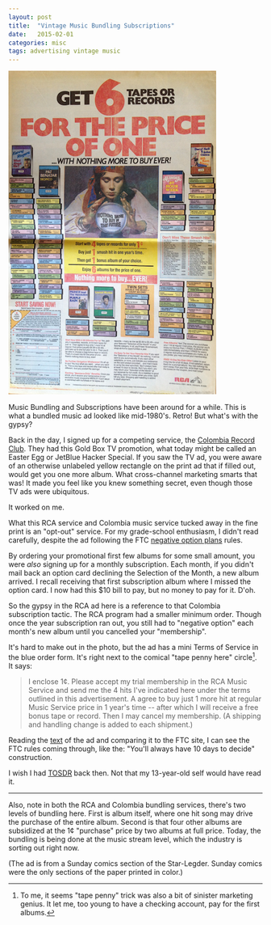 ```yaml
---
layout: post
title:  "Vintage Music Bundling Subscriptions"
date:   2015-02-01
categories: misc
tags: advertising vintage music
---
```


![Vintage Newspaper Music Ad](/assets/RCA%20Cassette%20Tape%20Ad%202.png)

Music Bundling and Subscriptions have been around for a while. This is
what a bundled music ad looked like mid-1980's.  Retro!  But what's
with the gypsy?

Back in the day, I signed up for a competing service, the
[Colombia Record Club](http://en.wikipedia.org/wiki/Columbia_House).
They had this Gold Box TV promotion, what today might be called an
Easter Egg or JetBlue Hacker Special.  If you saw the TV ad, you were
aware of an otherwise unlabeled yellow rectangle on the print ad that
if filled out, would get you one more album.  What cross-channel
marketing smarts that was! It made you feel like you knew something
secret, even though those TV ads were ubiquitous.

It worked on me.

What this RCA service and Colombia music service tucked away in the
fine print is an "opt-out" service. For my
grade-school enthusiasm, I didn't read carefully, despite the ad
following the FTC
[negative option plans](http://www.ecfr.gov/cgi-bin/retrieveECFR?gp=1&SID=6ae79a215bd299fd401a63594e98ce70&ty=HTML&h=L&r=PART&n=16y1.0.1.4.50)
rules.

By ordering your promotional first few albums for some small amount,
you were *also* signing up for a monthly subscription. Each month, if
you didn't mail back an option card declining the Selection of the
Month, a new album arrived.  I recall receiving that first
subscription album where I missed the option card.  I now had this $10
bill to pay, but no money to pay for it. D'oh.

So the gypsy in the RCA ad here is a reference to that Colombia
subscription tactic.  The RCA program had a smaller minimum order.
Though once the year subscription ran out, you still had to "negative
option" each month's new album until you cancelled your
"membership". 

It's hard to make out in the photo, but the ad
has a mini Terms of Service in the blue order form.  It's right next
to the comical "tape penny here" circle[^penny]. It says:

> I enclose 1&cent;. Please accept my trial membership in the RCA Music
> Service and send me the 4 hits I've indicated here under the terms
> outlined in this advertisement.  A agree to buy just 1 more hit at
> regular Music Service price in 1 year's time -- after which I will
> receive a free bonus tape or record.  Then I may cancel my
> membership. (A shipping and handling change is added to each shipment.)

Reading the
[text](/assets/RCA%20Cassette%20Tape%20Ad%202%20Fine%20Print.png) of
the ad and comparing it to the FTC site, I can see the FTC rules
coming through, like the: "You'll always have 10 days to decide"
construction.

I wish I had [TOSDR](https://tosdr.org) back then. Not that my
13-year-old self would have read it.

----

Also, note in both the RCA and Colombia bundling services, there's two
levels of bundling here.  First is album itself, where one hit song
may drive the purchase of the entire album.  Second is that four other
albums are subsidized at the 1&cent; "purchase" price by two albums at
full price.  Today, the bundling is being done at the music stream
level, which the industry is sorting out right now.

(The ad is from a Sunday comics section of the Star-Legder. Sunday
comics were the only sections of the paper printed in color.)

[^penny]: To me, it seems "tape penny" trick was also a bit of sinister marketing genius. It let me, too young to have a checking account, pay for the first albums.


